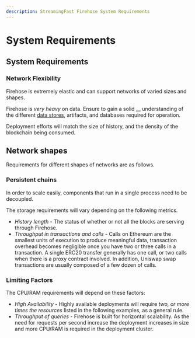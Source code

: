 ```yaml
---
description: StreamingFast Firehose System Requirements
---
```


# System Requirements

## System Requirements

### Network Flexibility

Firehose is extremely elastic and can support networks of varied sizes and shapes.&#x20;

Firehose is _very heavy_ on data. Ensure to gain a solid __ understanding of the different [data stores](../architecture/data-storage.md), artifacts, and databases required for operation.

Deployment efforts will match the size of history, and the density of the blockchain being consumed.

## Network shapes

Requirements for different shapes of networks are as follows.

### Persistent chains

In order to scale easily, components that run in a single process need to be decoupled.

The storage requirements will vary depending on the following metrics.

* _History length -_ The status of whether or not all the blocks are serving  through Firehose.&#x20;
* _Throughput in transactions and calls -_ Calls on Ethereum are the smallest units of execution to produce meaningful data, transaction overhead becomes negligible once you have two or three calls in a transaction. A single ERC20 transfer generally has one call, or two calls when there is a proxy contract involved. In addition, Uniswap swap transactions are usually composed of a few dozen of calls.

### Limiting Factors

The CPU/RAM requirements will depend on these factors:

* _High Availability -_ Highly available deployments will require _two, or more times the resources_ listed in the following examples, as a general rule.
* _Throughput of queries -_ Firehose is built for horizontal scalability. As the need for requests per second increase the deployment increases in size and more CPU/RAM is required in the deployment cluster.

